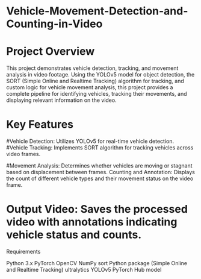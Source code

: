 # Vehicle-Movement-Detection-and-Counting-in-Video

# Project Overview
This project demonstrates vehicle detection, tracking, and movement analysis in video footage. Using the YOLOv5 model for object detection, the SORT (Simple Online and Realtime Tracking) algorithm for tracking, and custom logic for vehicle movement analysis, this project provides a complete pipeline for identifying vehicles, tracking their movements, and displaying relevant information on the video.

# Key Features
#Vehicle Detection: Utilizes YOLOv5 for real-time vehicle detection.
#Vehicle Tracking: Implements SORT algorithm for tracking vehicles across video frames.

#Movement Analysis: Determines whether vehicles are moving or stagnant based on displacement between frames.
Counting and Annotation: Displays the count of different vehicle types and their movement status on the video frame.

# Output Video: Saves the processed video with annotations indicating vehicle status and counts.

Requirements

Python 3.x
PyTorch
OpenCV
NumPy
sort Python package (Simple Online and Realtime Tracking)
ultralytics YOLOv5 PyTorch Hub model
